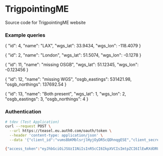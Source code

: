 # TrigpointingME

Source code for TrigpointingME website

### Example queries


<!-- ```json
{
  "id": 2,
  "name": "test explicit id 2",
  "latitude": 51.12345,
  "longitude": -0.123456,
  "point": {
     "type": "Point",
     "coordinates": [-118.4079, 33.9434]
  }
}
```

```bash
curl -X 'POST' \
  'http://localhost:3000/trigs' \
  -H 'accept: application/json' \
  -H 'Content-Type: application/json' \
  -d '{
  "id": 2,
  "name": "test explicit id 2",
  "latitude": 51.12345,
  "longitude": -0.123456,
  "point": {
     "type": "Point",
     "coordinates": [-118.4079, 33.9434]
  }
}'
```
 -->

{
  "id": 4,
  "name": "LAX",
  "wgs_lat": 33.9434,
  "wgs_lon": -118.4079
}


{
  "id": 2,
  "name": "London",
  "wgs_lat": 51.5074,
  "wgs_lon":  -0.1278
}


{
  "id": 11,
  "name": "missing OSGB",
  "wgs_lat": 51.12345,
  "wgs_lon": -0.123456
}


{
  "id": 12,
  "name": "missing WGS",
  "osgb_eastings": 531421.98,
  "osgb_northings": 137692.54
}


{
  "id": 13,
  "name": "Both present",
  "wgs_lat": 1,
  "wgs_lon": 2,
  "osgb_eastings": 3,
  "osgb_northings": 4
}

### Authentication

```bash
# tdev (Test Application)
curl --request POST \
  --url https://teasel.eu.auth0.com/oauth/token \
  --header 'content-type: application/json' \
  --data '{"client_id":"vumsBbKMblsrjlHyjOyDR5cQDhnqgESE","client_secret":"AfDgQG0u3Pkmu-eY_-VGgTt8u-KoSUTKIglE4lM_oYu6YVwZDkrie680NQyqaT5_","audience":"https://api.trigpointing.dev","grant_type":"client_credentials"}'

{"access_token":"eyJhbGciOiJSUzI1NiIsInR5cCI6IkpXVCIsImtpZCI6IlEwRXdORUZDTmtZeE1EUTJOVVV5TVRkRU9VRXdRamhHTmtSRlFURTBSalV6TWtNd09FWkNSZyJ9.eyJpc3MiOiJodHRwczovL3RlYXNlbC5ldS5hdXRoMC5jb20vIiwic3ViIjoidnVtc0JiS01ibHNyamxIeWpPeURSNWNRRGhucWdFU0VAY2xpZW50cyIsImF1ZCI6Imh0dHBzOi8vYXBpLnRyaWdwb2ludGluZy5kZXYiLCJpYXQiOjE2NDA2NDk1NjYsImV4cCI6MTY0MDczNTk2NiwiYXpwIjoidnVtc0JiS01ibHNyamxIeWpPeURSNWNRRGhucWdFU0UiLCJndHkiOiJjbGllbnQtY3JlZGVudGlhbHMiLCJwZXJtaXNzaW9ucyI6W119.E1a6sRIzwGc5S-uDJ5fUsGOdjhc7GVNh1-9qRqEI0V5YTJa7BimgCoD9Hy2JwdOONO3l_GYZWWj2NQgtePqk5IgJSHpnWXOn4T2ylkZQ3N96zOU9MJRRCnn0QlKRJ2dz5G7ce2frHdxcCrAylh3X6H7sed5pCZQ74VuJ3dzoeWRJnWrhZQOQt9iG7-Xb4xMLZA9TUtAfg0Ns0rY-QwC2k0IdRjCx8WgNNZedECtv_psIJPLQG6tvOfCWRGazh4H-cHZ02QW7Fs9KmwBiAgNico8qWfgwpCid5a9CMaR3x8abJw2cVI12bs92-RpHA5LmkQxl4uiladbVlOi6eAwnvg","expires_in":86400,"token_type":"Bearer"}


```
